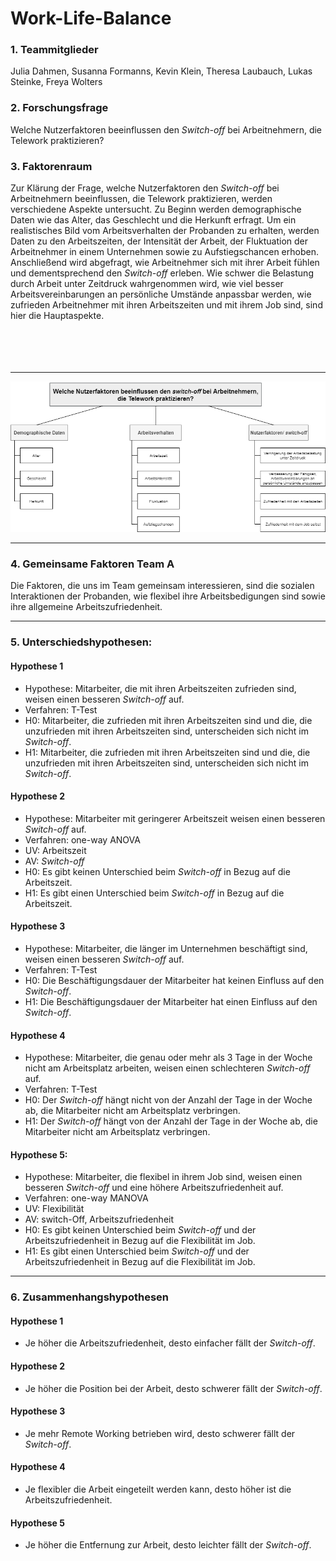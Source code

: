 Work-Life-Balance  
================  

  
### 1. Teammitglieder 

Julia Dahmen, Susanna Formanns, Kevin Klein, Theresa Laubauch, Lukas Steinke, Freya Wolters

### 2. Forschungsfrage 

Welche Nutzerfaktoren beeinflussen den _Switch-off_ bei Arbeitnehmern, die Telework praktizieren?


### 3. Faktorenraum

Zur Klärung der Frage, welche Nutzerfaktoren den _Switch-off_ bei Arbeitnehmern beeinflussen, die Telework praktizieren, werden verschiedene Aspekte untersucht. Zu Beginn werden demographische Daten wie das Alter, das Geschlecht und die Herkunft erfragt. Um ein realistisches Bild vom Arbeitsverhalten der Probanden zu erhalten, werden Daten zu den Arbeitszeiten, der Intensität der Arbeit, der Fluktuation der Arbeitnehmer in einem Unternehmen sowie zu Aufstiegschancen erhoben. Anschließend wird abgefragt, wie Arbeitnehmer sich mit ihrer Arbeit fühlen und dementsprechend den _Switch-off_ erleben. Wie schwer die Belastung durch Arbeit unter Zeitdruck wahrgenommen wird, wie viel besser Arbeitsvereinbarungen an persönliche Umstände anpassbar werden, wie zufrieden Arbeitnehmer mit ihren Arbeitszeiten und mit ihrem Job sind, sind hier die Hauptaspekte.
<br><br><br><br><br>


---

![Faktorenraum](images/Faktorenraum.png)  

---

### 4. Gemeinsame Faktoren Team A

Die Faktoren, die uns im Team gemeinsam interessieren, sind die sozialen Interaktionen der Probanden, wie flexibel ihre Arbeitsbedigungen sind sowie ihre allgemeine Arbeitszufriedenheit.

---

### 5. Unterschiedshypothesen:

#### Hypothese 1
* Hypothese: Mitarbeiter, die mit ihren Arbeitszeiten zufrieden sind, weisen einen besseren _Switch-off_ auf.
* Verfahren: T-Test
* H0: Mitarbeiter, die zufrieden mit ihren Arbeitszeiten sind und die, die unzufrieden mit ihren Arbeitszeiten sind, unterscheiden sich nicht im _Switch-off_.
* H1: Mitarbeiter, die zufrieden mit ihren Arbeitszeiten sind und die, die unzufrieden mit ihren Arbeitszeiten sind, unterscheiden sich nicht im _Switch-off_.

#### Hypothese 2
* Hypothese: Mitarbeiter mit geringerer Arbeitszeit weisen einen besseren _Switch-off_ auf.
* Verfahren: one-way ANOVA
* UV: Arbeitszeit
* AV: _Switch-off_
* H0: Es gibt keinen Unterschied beim _Switch-off_ in Bezug auf die Arbeitszeit.
* H1: Es gibt einen Unterschied beim _Switch-off_ in Bezug auf die Arbeitszeit.

#### Hypothese 3
* Hypothese: Mitarbeiter, die länger im Unternehmen beschäftigt sind, weisen einen besseren _Switch-off_ auf.
* Verfahren: T-Test
* H0: Die Beschäftigungsdauer der Mitarbeiter hat keinen Einfluss auf den _Switch-off_.
* H1: Die Beschäftigungsdauer der Mitarbeiter hat einen Einfluss auf den _Switch-off_.

#### Hypothese 4
* Hypothese: Mitarbeiter, die genau oder mehr als 3 Tage in der Woche nicht am Arbeitsplatz arbeiten, weisen einen schlechteren _Switch-off_ auf.
* Verfahren: T-Test
* H0: Der _Switch-off_ hängt nicht von der Anzahl der Tage in der Woche ab, die Mitarbeiter nicht am Arbeitsplatz verbringen.
* H1: Der _Switch-off_ hängt von der Anzahl der Tage in der Woche ab, die Mitarbeiter nicht am Arbeitsplatz verbringen.

#### Hypothese 5:
* Hypothese: Mitarbeiter, die flexibel in ihrem Job sind, weisen einen besseren _Switch-off_ und eine höhere Arbeitszufriedenheit auf.
* Verfahren: one-way MANOVA
* UV: Flexibilität
* AV: switch-Off, Arbeitszufriedenheit
* H0: Es gibt keinen Unterschied beim _Switch-off_ und der Arbeitszufriedenheit in Bezug auf die Flexibilität im Job.
* H1: Es gibt einen Unterschied beim _Switch-off_ und der Arbeitszufriedenheit in Bezug auf die Flexibilität im Job.

---

### 6. Zusammenhangshypothesen

#### Hypothese 1
* Je höher die  Arbeitszufriedenheit, desto einfacher fällt der _Switch-off_.

#### Hypothese 2
* Je höher die Position bei der Arbeit, desto schwerer fällt der _Switch-off_.

#### Hypothese 3
* Je mehr Remote Working betrieben wird, desto schwerer fällt der _Switch-off_.

#### Hypothese 4
* Je flexibler die Arbeit eingeteilt werden kann, desto höher ist die Arbeitszufriedenheit.

#### Hypothese 5
* Je höher die Entfernung zur Arbeit, desto leichter fällt der _Switch-off_.
